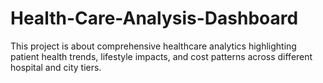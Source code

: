 # Health-Care-Analysis-Dashboard
This project is about comprehensive healthcare analytics highlighting patient health trends, lifestyle impacts, and cost patterns across different hospital and city tiers.
